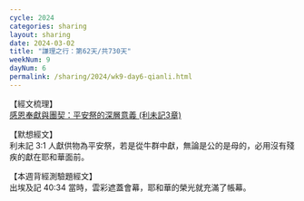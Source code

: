```yaml
---
cycle: 2024
categories: sharing
layout: sharing
date: 2024-03-02
title: "謙理之行：第62天/共730天"
weekNum: 9
dayNum: 6
permalink: /sharing/2024/wk9-day6-qianli.html
---
```


【經文梳理】  
<a href="QLLINK" target="_blank">感恩奉獻與團契：平安祭的深層意義 (利未記3章)</a>

【默想經文】  
利未記 3:1 人獻供物為平安祭，若是從牛群中獻，無論是公的是母的，必用沒有殘疾的獻在耶和華面前。

【本週背經測驗題經文】  
出埃及記 40:34 當時，雲彩遮蓋會幕，耶和華的榮光就充滿了帳幕。